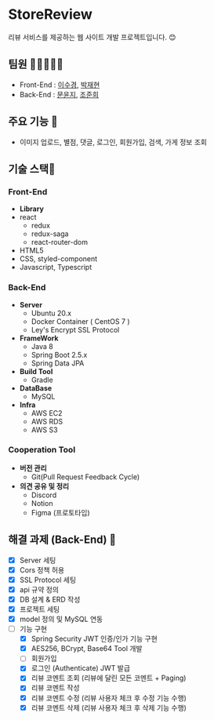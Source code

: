 # StoreReview
리뷰 서비스를 제공하는 웹 사이트 개발 프로젝트입니다. 😊

## 팀원 🧑🏻‍🤝‍🧑🏻
- Front-End : [이수경](https://github.com/ssssksss), [박재현](https://github.com/ghtea)
- Back-End : [문윤지](https://github.com/BananMoon), [조준희](https://github.com/RedJunHee)

## 주요 기능 💃
- 이미지 업로드, 별점, 댓글, 로그인, 회원가입, 검색, 가게 정보 조회

## 기술 스택🔧

### Front-End
- **Library**
- react
  - redux
  - redux-saga
  - react-router-dom
- HTML5
- CSS, styled-component
- Javascript, Typescript

### Back-End
- **Server**
    - Ubuntu 20.x
    - Docker Container ( CentOS 7 )
    - Ley's Encrypt SSL Protocol
- **FrameWork**
    - Java 8
    - Spring Boot 2.5.x
    - Spring Data JPA
- **Build Tool**
    - Gradle
- **DataBase**
    - MySQL
- **Infra**
    - AWS EC2
    - AWS RDS
    - AWS S3
    
### Cooperation Tool
- **버전 관리**
    - Git(Pull Request Feedback Cycle)
- **의견 공유 및 정리**
    - Discord
    - Notion
    - Figma (프로토타입)

## 해결 과제 (Back-End) 🤹
- [X] Server 세팅
- [X] Cors 정책 허용
- [X] SSL Protocol 세팅
- [X] api 규약 정의
- [X] DB 설계 & ERD 작성
- [X] 프로젝트 세팅
- [X] model 정의 및 MySQL 연동
- [ ] 기능 구현
    - [X] Spring Security JWT 인증/인가 기능 구현
    - [X] AES256, BCrypt, Base64 Tool 개발
    - [ ] 회원가입 
    - [X] 로그인 (Authenticate) JWT 발급 
    - [X] 리뷰 코멘트 조회 (리뷰에 달린 모든 코멘트 + Paging) 
    - [X] 리뷰 코멘트 작성 
    - [X] 리뷰 코멘트 수정 (리뷰 사용자 체크 후 수정 기능 수행)
    - [X] 리뷰 코멘트 삭제 (리뷰 사용자 체크 후 삭제 기능 수행)
